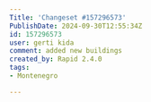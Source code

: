 ```yaml
---
Title: 'Changeset #157296573'
PublishDate: 2024-09-30T12:55:34Z
id: 157296573
user: gerti kida
comment: added new buildings
created_by: Rapid 2.4.0
tags:
- Montenegro

---
```

